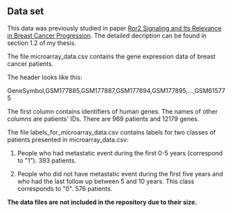 ## Data set

This data was previously studied in paper [Ror2 Signaling and Its Relevance in Breast Cancer Progression](https://www.ncbi.nlm.nih.gov/pmc/articles/PMC5483589). The detailed decription can be found in section 1.2 of my thesis.

The file microarray_data.csv contains the gene expression data of breast cancer patients.

The header looks like this:

GeneSymbol,GSM177885,GSM177887,GSM177894,GSM177895,...,GSM615775

The first column contains identifiers of human genes. The names of other columns are patients' IDs.
There are 969 patients and 12179 genes.


The file labels_for_microarray_data.csv contains labels for two classes of patients presented in microarray_data.csv:

1) People who had metastatic event during the first 0-5 years (correspond to "1"). 393 patients.

2) People who did not have metastatic event during the first five years and who had the last follow up between 5 and 10 years. This class corresponds to "0". 576 patients.

**The data files are not included in the repository due to their size.**

